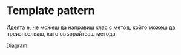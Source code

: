 # Template pattern

Идеята е, че можеш да направиш клас с метод, който можеш да преизпозлваш,
като овъррайтваш метода.

[Diagram](http://www.dofactory.com/net/design-patterns)
